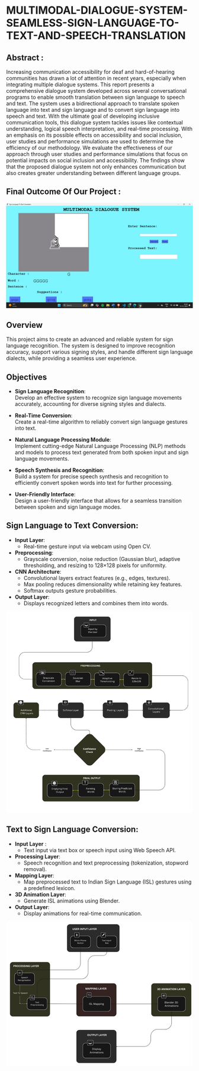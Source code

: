 # MULTIMODAL-DIALOGUE-SYSTEM-SEAMLESS-SIGN-LANGUAGE-TO-TEXT-AND-SPEECH-TRANSLATION

## Abstract : 
Increasing communication accessibility for deaf and hard-of-hearing communities has drawn a lot of attention in recent years, especially when integrating multiple dialogue systems. This report presents a comprehensive dialogue system developed across several conversational programs to enable smooth translation between sign language to speech and   text. The system uses a bidirectional approach to translate spoken language into text and sign language and to convert sign language into speech and text. With the ultimate goal of developing inclusive communication tools, this dialogue system tackles issues like contextual understanding, logical speech interpretation, and real-time processing. With an emphasis on its possible effects on accessibility and social inclusion, user studies and performance simulations are used to determine the efficiency of our methodology. We evaluate the effectiveness of our approach through user studies and performance simulations that focus on potential impacts on social inclusion and accessibility. The findings show that the proposed dialogue system not only enhances communication but also creates greater understanding between different language groups. 

## Final Outcome Of Our Project :

![](https://github.com/Omkarj00/MULTIMODAL-DIALOGUE-SYSTEM-SEAMLESS-SIGN-LANGUAGE-TO-TEXT-AND-SPEECH-TRANSLATION/blob/main/Images/UI.jpg)

## Overview  
This project aims to create an advanced and reliable system for sign language recognition. The system is designed to improve recognition accuracy, support various signing styles, and handle different sign language dialects, while providing a seamless user experience.

## Objectives  
- **Sign Language Recognition**:  
  Develop an effective system to recognize sign language movements accurately, accounting for diverse signing styles and dialects.  

- **Real-Time Conversion**:  
  Create a real-time algorithm to reliably convert sign language gestures into text.  

- **Natural Language Processing Module**:  
  Implement cutting-edge Natural Language Processing (NLP) methods and models to process text generated from both spoken input and sign language movements.  

- **Speech Synthesis and Recognition**:  
  Build a system for precise speech synthesis and recognition to efficiently convert spoken words into text for further processing.  

- **User-Friendly Interface**:  
  Design a user-friendly interface that allows for a seamless transition between spoken and sign language modes.  

## Sign Language to Text Conversion:
- **Input Layer**:
  -  Real-time gesture input via webcam using Open CV.
- **Preprocessing**:
  -  Grayscale conversion, noise reduction (Gaussian blur), adaptive thresholding, and resizing to 128×128 pixels for uniformity.
- **CNN Architecture**:
  - Convolutional layers extract features (e.g., edges, textures).
  - Max pooling reduces dimensionality while retaining key features.
  - Softmax outputs gesture probabilities.
- **Output Layer**:
  - Displays recognized letters and combines them into words.
 
![](https://github.com/Omkarj00/MULTIMODAL-DIALOGUE-SYSTEM-SEAMLESS-SIGN-LANGUAGE-TO-TEXT-AND-SPEECH-TRANSLATION/blob/main/Images/Sign%20to%20text.png)

## Text to Sign Language Conversion:
- **Input Layer** :
  - Text input via text box or speech input using Web Speech API.
- **Processing Layer**:
  - Speech recognition and text preprocessing (tokenization, stopword removal).
- **Mapping Layer**:
  - Map preprocessed text to Indian Sign Language (ISL) gestures using a predefined lexicon.
- **3D Animation Layer**:
  - Generate ISL animations using Blender.
- **Output Layer**:
  - Display animations for real-time communication.
 
![](https://github.com/Omkarj00/MULTIMODAL-DIALOGUE-SYSTEM-SEAMLESS-SIGN-LANGUAGE-TO-TEXT-AND-SPEECH-TRANSLATION/blob/main/Images/Text%20to%20sign.png)
